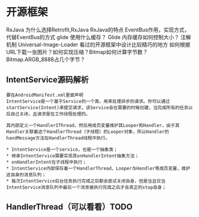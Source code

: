 # 开源框架
RxJava
为什么选择Retrofit,RxJava
RxJava的特点
EventBus作用，实现方式，代替EventBus的方式
glide 使用什么缓存？
Glide 内存缓存如何控制大小？
注解机制
Universal-Image-Loader
看过的开源框架中设计比较精巧的地方
如何根据URL下载一张图片？如何实现压缩？Bitmap如何计算字节数？Bitmap.ARGB_8888占几个字节？

## IntentService源码解析
    要在AndroidManifest.xml里面声明
    IntentService是一个基于Service的一个类，用来处理异步的请求。你可以通过startService(Intent)来提交请求，该Service会在需要的时候创建，当完成所有的任务以后自己关闭，且请求是在工作线程处理的。

    其内部定义一个HandlerIThread，然后用成员变量维护其Looper和Handler，由于其Handler关联着这个HandlerThread（子线程）的Looper对象，所以Handler的handMessage方法在HandlerThread线程中执行。

    * IntentService是一个service，也是一个抽象类；
    * 继承IntentService需要实现其onHandlerIntent抽象方法；
    * onHandlerIntent在子线程中执行；
    * IntentService内部保存着一个HandlerThread、Looper与Handler等成员变量，维护这自身的消息队列；
    * 每次IntentService后台任务执行完成之后都会尝试关闭自身，但是当且仅当IntentService消息队列中最后一个消息被执行完成之后才会真正的stop自身；

## HandlerThread（可以看看）TODO
